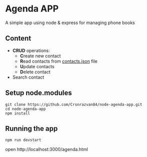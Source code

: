 # Agenda APP

A simple app using node & express for managing phone books

## Content
- **CRUD** operations:
    - **C**reate new contact
    - **R**ead contacts from [contacts.json](public/data/contacts.json)
    file
    - **U**pdate contacts
    - **D**elete contact
- Search contact

## Setup node.modules

```
git clone https://github.com/Crsnrazvan84/node-agenda-app.git
cd node-agenda-app
npm install
```

## Running the app

```
npm run devstart
```

open http://localhost:3000/agenda.html